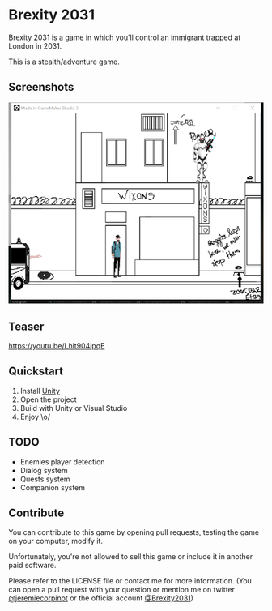 # Brexity 2031

Brexity 2031 is a game in which you'll control an immigrant trapped at London in 2031.

This is a stealth/adventure game.

## Screenshots

![brexity2031](brexity.png)

## Teaser

https://youtu.be/Lhit904ipqE

## Quickstart

1. Install [Unity](http://unity3d.com/)
2. Open the project
3. Build with Unity or Visual Studio
4. Enjoy \o/

## TODO

* Enemies player detection
* Dialog system
* Quests system
* Companion system

## Contribute

You can contribute to this game by opening pull requests,
testing the game on your computer, modify it.

Unfortunately, you're not allowed to sell this game or include it
in another paid software.

Please refer to the LICENSE file or contact me for more information.
(You can open a pull request with your question or mention me on twitter [@jeremiecorpinot](https://www.twitter.com/jeremiecorpinot) or the official account [@Brexity2031](https://twitter.com/brexity2031))
